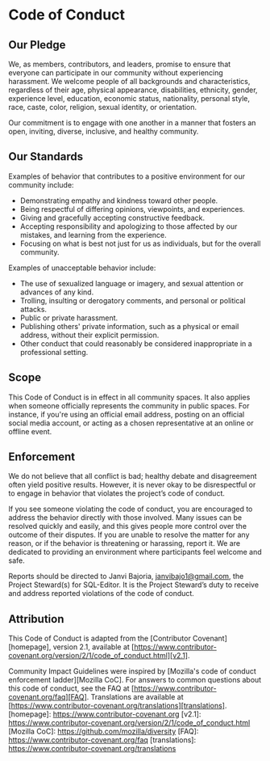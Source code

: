 # Code of Conduct

## Our Pledge

We, as members, contributors, and leaders, promise to ensure that everyone can participate in our community without experiencing harassment. We welcome people of all backgrounds and characteristics, regardless of their age, physical appearance, disabilities, ethnicity, gender, experience level, education, economic status, nationality, personal style, race, caste, color, religion, sexual identity, or orientation.

Our commitment is to engage with one another in a manner that fosters an open, inviting, diverse, inclusive, and healthy community.

## Our Standards

Examples of behavior that contributes to a positive environment for our community include:

* Demonstrating empathy and kindness toward other people.
* Being respectful of differing opinions, viewpoints, and experiences.
* Giving and gracefully accepting constructive feedback.
* Accepting responsibility and apologizing to those affected by our mistakes, and learning from the experience.
* Focusing on what is best not just for us as individuals, but for the overall community.

Examples of unacceptable behavior include:

* The use of sexualized language or imagery, and sexual attention or advances of any kind.
* Trolling, insulting or derogatory comments, and personal or political attacks.
* Public or private harassment.
* Publishing others' private information, such as a physical or email address, without their explicit permission.
* Other conduct that could reasonably be considered inappropriate in a professional setting.

## Scope

This Code of Conduct is in effect in all community spaces. It also applies when someone officially represents the community in public spaces. For instance, if you're using an official email address, posting on an official social media account, or acting as a chosen representative at an online or offline event.

## Enforcement

We do not believe that all conflict is bad; healthy debate and disagreement often yield positive results. However, it is never okay to be disrespectful or to engage in behavior that violates the project’s code of conduct.

If you see someone violating the code of conduct, you are encouraged to address the behavior directly with those involved. Many issues can be resolved quickly and easily, and this gives people more control over the outcome of their disputes. If you are unable to resolve the matter for any reason, or if the behavior is threatening or harassing, report it. We are dedicated to providing an environment where participants feel welcome and safe.

Reports should be directed to Janvi Bajoria, [janvibajo1@gmail.com](janvibajo1@gmail.com), the Project Steward(s) for SQL-Editor. It is the Project Steward’s duty to receive and address reported violations of the code of conduct.

## Attribution

This Code of Conduct is adapted from the [Contributor Covenant][homepage],
version 2.1, available at
[https://www.contributor-covenant.org/version/2/1/code_of_conduct.html][v2.1].

Community Impact Guidelines were inspired by
[Mozilla's code of conduct enforcement ladder][Mozilla CoC].
For answers to common questions about this code of conduct, see the FAQ at
[https://www.contributor-covenant.org/faq][FAQ]. Translations are available at
[https://www.contributor-covenant.org/translations][translations].
[homepage]: https://www.contributor-covenant.org
[v2.1]: https://www.contributor-covenant.org/version/2/1/code_of_conduct.html
[Mozilla CoC]: https://github.com/mozilla/diversity
[FAQ]: https://www.contributor-covenant.org/faq
[translations]: https://www.contributor-covenant.org/translations

